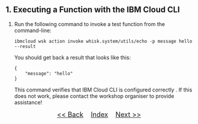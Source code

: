 ## 1. Executing a Function with the IBM Cloud CLI

1. Run the following command to invoke a test function from the command-line:

   ```
   ibmcloud wsk action invoke whisk.system/utils/echo -p message hello --result
   ```

   You should get back a result that looks like this:

   ```
   {
       "message": "hello"
   }
   ```

	This command verifies that IBM Cloud CLI is configured correctly . If this does not work, please contact the workshop organiser to provide assistance!

<p  align="center">
	<font size="4">
 		<a href="SETUP.md"><< Back</a>&nbsp;&nbsp;&nbsp;&nbsp;<a href="README.md">Index</a>&nbsp;&nbsp;&nbsp;&nbsp;<a href="STEP2.md">Next >></a></td>
 </font>
</p>